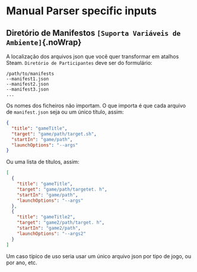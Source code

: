 # Manual Parser specific inputs

## Diretório de Manifestos `[Suporta Variáveis de Ambiente]`{.noWrap}

A localização dos arquivos json que você quer transformar em atalhos Steam. `Diretório de Participantes` deve ser do formulário:

```
/path/to/manifests
--manifest1.json
--manifest2.json
--manifest3.json
...
```

Os nomes dos ficheiros não importam. O que importa é que cada arquivo de `manifest.json` seja ou um único título, assim:

```json
{
  "title": "gameTitle",
  "target": "game/path/target.sh",
  "startIn": "game/path",
  "launchOptions": "--args"
}
```

Ou uma lista de títulos, assim:

```json
[
  {
    "title": "gameTitle",
    "target": "game/path/targetet. h",
    "startIn": "game/path",
    "launchOptions": "--args"
  },
  {
    "title": "gameTitle2",
    "target": "game2/path/target. h",
    "startIn": "game2/path",
    "launchOptions": "--args2"
  }
]
```

Um caso típico de uso seria usar um único arquivo json por tipo de jogo, ou por ano, etc.
